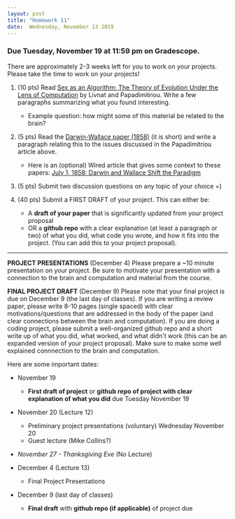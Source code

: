 ```yaml
---
layout: post
title: "Homework 11"
date:  Wednesday, November 13 2019
---
```


### Due Tuesday, November 19 at 11:59 pm on Gradescope. 

There are approximately 2-3 weeks left for you to work on your projects. Please take the time to work on your projects!

1. (10 pts) Read [Sex as an Algorithm: The Theory of Evolution Under the Lens of Computation](https://cacm.acm.org/magazines/2016/11/209128-sex-as-an-algorithm/fulltext) by Livnat and Papadimitriou. Write a few paragraphs summarizing what you found interesting. 
    * Example question: how might some of this material be related to the brain?

3. (5 pts) Read the [Darwin-Wallace paper (1858)](http://www.indiana.edu/~koertge/H205c/index.php) (it is short) and write a paragraph relating this to the issues discussed in the Papadimitriou article above.
    * Here is an (optional) Wired article that gives some context to these papers: [July 1, 1858: Darwin and Wallace Shift the Paradigm](https://www.wired.com/2011/07/0701darwin-wallace-linnaean-society-london/)

4. (5 pts) Submit two discussion questions on any topic of your choice =)

5. (40 pts) Submit a FIRST DRAFT of your project. This can either be:
    * A **draft of your paper** that is significantly updated from your project proposal
    * OR a **github repo** with a clear explanation (at  least a paragraph or two) of what you did, what code you wrote, and how it fits into the project. (You can add this to your project proposal).
    
    
    
    
------------------------


**PROJECT PRESENTATIONS** (December 4)
Please prepare a ~10 minute presentation on your project. Be sure to motivate your presentation with a connection to the brain and computation and material from the course.
    

**FINAL PROJECT DRAFT** (December 9)
Please note that your final project is due on December 9 (the last day of classes). If you are writing a review paper, please write 8-10 pages (single spaced) with clear motivations/questions that are addressed in the body of the paper (and clear connections between the brain and computation). If you are doing a coding project, please submit a well-organized github repo and a short write up of what you did, what worked, and what didn't work (this can be an expanded version of your project proposal). Make sure to make some well explained connnection to the brain and computation.


 
 Here are some important dates:

* November 19
    * **First draft of project** or **github repo of project with clear explanation of what you did** due Tuesday November 19

* November 20 (Lecture 12)
    * Preliminary project presentations (voluntary) Wednesday November 20
    * Guest lecture (Mike Collins?)
    
* _November 27 - Thanksgiving Eve_ (No Lecture)

* December 4 (Lecture 13)
    * Final Project Presentations
    
* December 9 (last day of classes)
    * **Final draft** with **github repo (if applicable)** of project due
